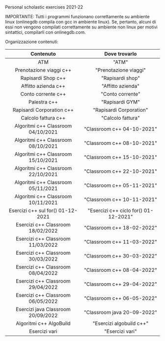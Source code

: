 Personal scholastic exercises 2021-22

IMPORTANTE: Tutti i programmi funzionano correttamente su ambiente linux (onlinegdb compila con gcc in ambiente linux). Se, pertanto, alcuni di essi non vengono compilati correttamente su ambiente non linux per motivi sintattici, compilarli con onlinegdb.com.

Organizzazione contenuti:

|   Contenuto   | Dove trovarlo |
| :-------------: | :-------------: |
|  ATM  |  "ATM"  |
|  Prenotazione viaggi c++  |  "Prenotazione viaggi"  |
|  Rapisardi Shop c++  |  "Rapisardi shop"  |
|  Affitto azienda c++  |  "Affitto azienda"  |
|  Conto corrente c++  |  "Conto corrente"  |
|  Palestra c++ |  "Rapisardi GYM"  |
|  Rapisardi Corporation c++  | "Rapisardi Corporation"  |
|  Calcolo fattura c++  |  "Calcolo fattura"  |
|  Algoritmi c++ Classroom 04/10/2021  |  "Classroom c++ 04-10-2021"  |
|  Algoritmi c++ Classroom 08/10/2021  |  "Classroom c++ 08-10-2021"  |
|  Algoritmi c++ Classroom 15/10/2021  |  "Classroom c++ 15-10-2021"  |
|  Algoritmi c++ Classroom 22/10/2021  |  "Classroom c++ 22-10-2021"  |
|  Algoritmi c++ Classroom 05/11/2021  |  "Classroom c++ 05-11-2021"  |
|  Algoritmi c++ Classroom 10/11/2021  |  "Classroom c++ 10-11-2021"  |
|  Esercizi c++ sul for() 01-12-2021  |  "Esercizi c++ ciclo for() 01-12-2021"  |
|  Esercizi c++ Classroom 18/02/2022  |  "Classroom c++ 18-02-2022"  |
|  Esercizi c++ Classroom 11/03/2022  |  "Classroom c++ 11-03-2022"  |
|  Esercizi c++ Classroom 30/03/2022  |  "Classroom c++ 30-03-2022"  |
|  Esercizi c++ Classroom 08/04/2022  |  "Classroom c++ 08-04-2022"  |
|  Esercizi c++ Classroom 29/04/2022  |  "Classroom c++ 29-04-2022"  |
|  Esercizi c++ Classroom 06/05/2022  |  "Classroom c++ 06-05-2022"  |
|  Esercizi java Classroom 20/09/2022  |  "Classroom java 20-09-2022"  |
|  Algoritmi c++ AlgoBuild  |  "Esercizi algobuild c++"  |
|  Esercizi vari  |  "Esercizi vari"  |
